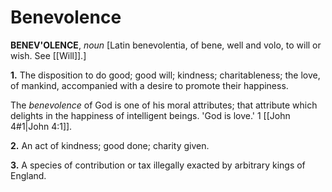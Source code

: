 # Benevolence

**BENEV'OLENCE**, _noun_ \[Latin benevolentia, of bene, well and volo, to will or wish. See [[Will]].\]

**1.** The disposition to do good; good will; kindness; charitableness; the love, of mankind, accompanied with a desire to promote their happiness.

The _benevolence_ of God is one of his moral attributes; that attribute which delights in the happiness of intelligent beings. 'God is love.' 1 [[John 4#1|John 4:1]].

**2.** An act of kindness; good done; charity given.

**3.** A species of contribution or tax illegally exacted by arbitrary kings of England.